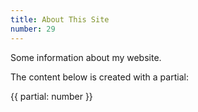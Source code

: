 ```yaml
---
title: About This Site
number: 29
---
```


Some information about my website.

The content below is created with a partial:

{{ partial: number }}